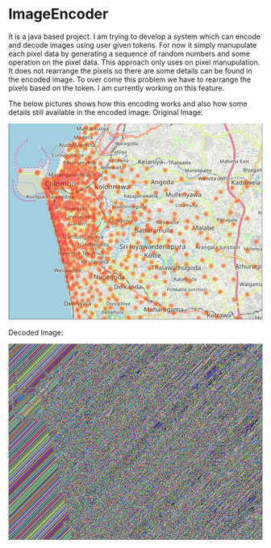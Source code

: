 # ImageEncoder

It is a java based project. I am trying to develop a system which can encode and decode images using user given tokens. 
For now it simply manupulate each pixel data by generating a sequence of random numbers and some operation on the pixel data.
This approach only uses on pixel manupulation. It does not rearrange the pixels so there are some details can be found in the encoded image.
To over come this problem we have to rearrange the pixels based on the token. I am currently working on this feature. 

The below pictures shows how this encoding works and also how some details still available in the encoded image.
Original Image:

![Image not found](https://github.com/Tharsanan1/ImageEncoder/blob/master/src/Original.png)

Decoded Image: 

![Image not found](https://github.com/Tharsanan1/ImageEncoder/blob/master/src/Decoded.png)
